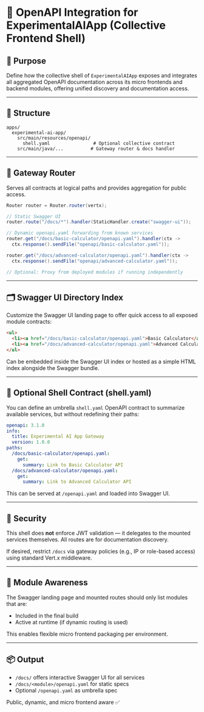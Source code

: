 # 📘 OpenAPI Integration for ExperimentalAIApp (Collective Frontend Shell)

## 🎯 Purpose

Define how the collective shell of `ExperimentalAIApp` exposes and integrates all aggregated OpenAPI documentation across its micro frontends and backend modules, offering unified discovery and documentation access.

---

## 📁 Structure

```
apps/
  experimental-ai-app/
    src/main/resources/openapi/
      shell.yaml                # Optional collective contract
    src/main/java/...          # Gateway router & docs handler
```

---

## 🧭 Gateway Router

Serves all contracts at logical paths and provides aggregation for public access.

```java
Router router = Router.router(vertx);

// Static Swagger UI
router.route("/docs/*").handler(StaticHandler.create("swagger-ui"));

// Dynamic openapi.yaml forwarding from known services
router.get("/docs/basic-calculator/openapi.yaml").handler(ctx ->
  ctx.response().sendFile("openapi/basic-calculator.yaml"));

router.get("/docs/advanced-calculator/openapi.yaml").handler(ctx ->
  ctx.response().sendFile("openapi/advanced-calculator.yaml"));

// Optional: Proxy from deployed modules if running independently
```

---

## 🗂 Swagger UI Directory Index

Customize the Swagger UI landing page to offer quick access to all exposed module contracts:

```html
<ul>
  <li><a href="/docs/basic-calculator/openapi.yaml">Basic Calculator</a></li>
  <li><a href="/docs/advanced-calculator/openapi.yaml">Advanced Calculator</a></li>
</ul>
```

Can be embedded inside the Swagger UI index or hosted as a simple HTML index alongside the Swagger bundle.

---

## 📜 Optional Shell Contract (shell.yaml)

You can define an umbrella `shell.yaml` OpenAPI contract to summarize available services, but without redefining their paths:

```yaml
openapi: 3.1.0
info:
  title: Experimental AI App Gateway
  version: 1.0.0
paths:
  /docs/basic-calculator/openapi.yaml:
    get:
      summary: Link to Basic Calculator API
  /docs/advanced-calculator/openapi.yaml:
    get:
      summary: Link to Advanced Calculator API
```

This can be served at `/openapi.yaml` and loaded into Swagger UI.

---

## 🔐 Security

This shell does **not** enforce JWT validation — it delegates to the mounted services themselves. All routes are for documentation discovery.

If desired, restrict `/docs` via gateway policies (e.g., IP or role-based access) using standard Vert.x middleware.

---

## 🔄 Module Awareness

The Swagger landing page and mounted routes should only list modules that are:

* Included in the final build
* Active at runtime (if dynamic routing is used)

This enables flexible micro frontend packaging per environment.

---

## 📦 Output

* `/docs/` offers interactive Swagger UI for all services
* `/docs/<module>/openapi.yaml` for static specs
* Optional `/openapi.yaml` as umbrella spec

Public, dynamic, and micro frontend aware ✅
